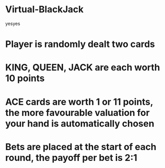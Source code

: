 # Virtual-BlackJack
yesyes
# Player is randomly dealt two cards
# KING, QUEEN, JACK are each worth 10 points
# ACE cards are worth 1 or 11 points, the more favourable valuation for your hand is automatically chosen
# Bets are placed at the start of each round, the payoff per bet is 2:1
